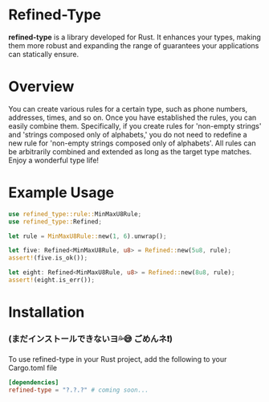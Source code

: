 # Refined-Type

**refined-type** is a library developed for Rust. It enhances your types, making them more robust and expanding the range of guarantees your applications can statically ensure.

# Overview
You can create various rules for a certain type, such as phone numbers, addresses, times, and so on. 
Once you have established the rules, you can easily combine them. 
Specifically, if you create rules for 'non-empty strings' and 'strings composed only of alphabets,' you do not need to redefine a new rule for 'non-empty strings composed only of alphabets'. 
All rules can be arbitrarily combined and extended as long as the target type matches. Enjoy a wonderful type life!


# Example Usage
```rust
use refined_type::rule::MinMaxU8Rule;
use refined_type::Refined;

let rule = MinMaxU8Rule::new(1, 6).unwrap();

let five: Refined<MinMaxU8Rule, u8> = Refined::new(5u8, rule);
assert!(five.is_ok());

let eight: Refined<MinMaxU8Rule, u8> = Refined::new(8u8, rule);
assert!(eight.is_err());
```

# Installation
### (まだインストールできないヨ💦😅 ごめんネ❗️)
To use refined-type in your Rust project, add the following to your Cargo.toml file

```toml
[dependencies]
refined-type = "?.?.?" # coming soon...
```

